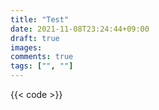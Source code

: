 ```yaml
---
title: "Test"
date: 2021-11-08T23:24:44+09:00
draft: true
images:
comments: true
tags: ["", ""]
---
```

{{< code >}}